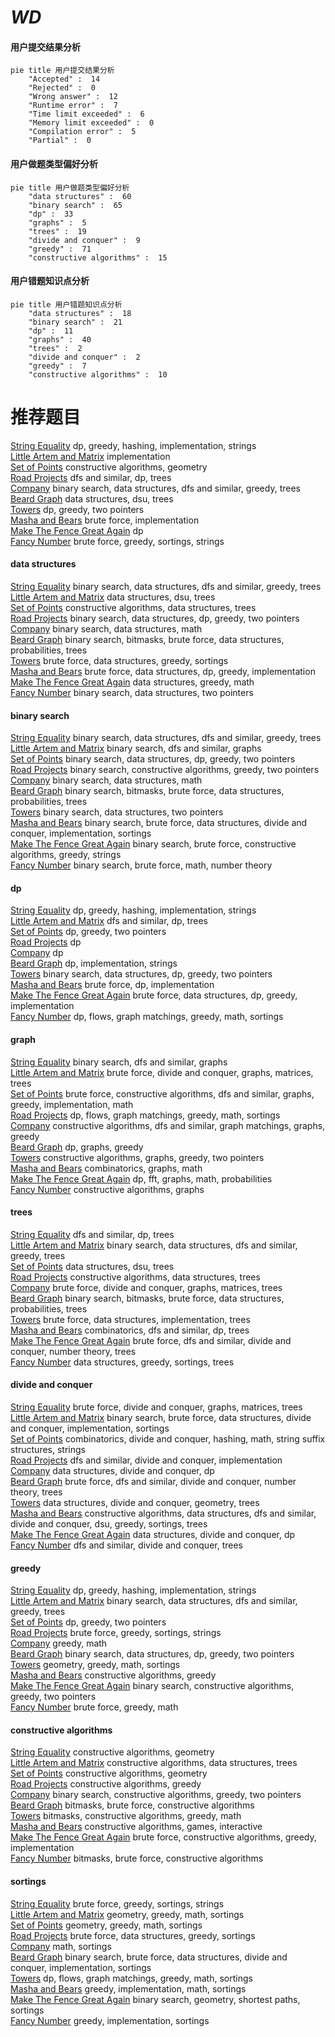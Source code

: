# _WD_
<!-- tabs:start -->
#### **用户提交结果分析**

```mermaid
pie title 用户提交结果分析
    "Accepted" :  14
    "Rejected" :  0
    "Wrong answer" :  12
    "Runtime error" :  7
    "Time limit exceeded" :  6
    "Memory limit exceeded" :  0
    "Compilation error" :  5
    "Partial" :  0
```
#### **用户做题类型偏好分析**

```mermaid
pie title 用户做题类型偏好分析
    "data structures" :  60
    "binary search" :  65
    "dp" :  33
    "graphs" :  5
    "trees" :  19
    "divide and conquer" :  9
    "greedy" :  71
    "constructive algorithms" :  15
```
#### **用户错题知识点分析**

```mermaid
pie title 用户错题知识点分析
    "data structures" :  18
    "binary search" :  21
    "dp" :  11
    "graphs" :  40
    "trees" :  2
    "divide and conquer" :  2
    "greedy" :  7
    "constructive algorithms" :  10
```
<!-- tabs:end -->
# 推荐题目
[String Equality](http://codeforces.com/problemset/problem/1451/C)		dp,
                        greedy,
                        hashing,
                        implementation,
                        strings		  
[Little Artem and Matrix](https://codeforces.com/contest/669/problem/C)		implementation		  
[Set of Points](http://codeforces.com/problemset/problem/277/B)		constructive algorithms,
                        geometry		  
[Road Projects](http://codeforces.com/problemset/problem/1016/F)		dfs and similar,
                        dp,
                        trees		  
[Company](http://codeforces.com/problemset/problem/1062/E)		binary search,
                        data structures,
                        dfs and similar,
                        greedy,
                        trees		  
[Beard Graph](http://codeforces.com/problemset/problem/165/D)		data structures,
                        dsu,
                        trees		  
[Towers](http://codeforces.com/problemset/problem/229/D)		dp,
                        greedy,
                        two pointers		  
[Masha and Bears](http://codeforces.com/problemset/problem/907/A)		brute force,
                        implementation		  
[Make The Fence Great Again](http://codeforces.com/problemset/problem/1221/D)		dp		  
[Fancy Number](http://codeforces.com/problemset/problem/118/C)		brute force,
                        greedy,
                        sortings,
                        strings		  
<!-- tabs:start -->
#### **data structures**
[String Equality](http://codeforces.com/problemset/problem/1062/E)		binary search,
                        data structures,
                        dfs and similar,
                        greedy,
                        trees		  
[Little Artem and Matrix](http://codeforces.com/problemset/problem/165/D)		data structures,
                        dsu,
                        trees		  
[Set of Points](https://codeforces.com/contest/483/problem/D)		constructive algorithms,
                        data structures,
                        trees		  
[Road Projects](http://codeforces.com/problemset/problem/1492/C)		binary search,
                        data structures,
                        dp,
                        greedy,
                        two pointers		  
[Company](http://codeforces.com/problemset/problem/1490/G)		binary search,
                        data structures,
                        math		  
[Beard Graph](http://codeforces.com/problemset/problem/1479/D)		binary search,
                        bitmasks,
                        brute force,
                        data structures,
                        probabilities,
                        trees		  
[Towers](http://codeforces.com/problemset/problem/1497/A)		brute force,
                        data structures,
                        greedy,
                        sortings		  
[Masha and Bears](http://codeforces.com/problemset/problem/1491/C)		brute force,
                        data structures,
                        dp,
                        greedy,
                        implementation		  
[Make The Fence Great Again](http://codeforces.com/problemset/problem/1492/B)		data structures,
                        greedy,
                        math		  
[Fancy Number](http://codeforces.com/problemset/problem/1436/E)		binary search,
                        data structures,
                        two pointers		  
#### **binary search**
[String Equality](http://codeforces.com/problemset/problem/1062/E)		binary search,
                        data structures,
                        dfs and similar,
                        greedy,
                        trees		  
[Little Artem and Matrix](http://codeforces.com/problemset/problem/1100/E)		binary search,
                        dfs and similar,
                        graphs		  
[Set of Points](http://codeforces.com/problemset/problem/1492/C)		binary search,
                        data structures,
                        dp,
                        greedy,
                        two pointers		  
[Road Projects](http://codeforces.com/problemset/problem/1463/D)		binary search,
                        constructive algorithms,
                        greedy,
                        two pointers		  
[Company](http://codeforces.com/problemset/problem/1490/G)		binary search,
                        data structures,
                        math		  
[Beard Graph](http://codeforces.com/problemset/problem/1479/D)		binary search,
                        bitmasks,
                        brute force,
                        data structures,
                        probabilities,
                        trees		  
[Towers](http://codeforces.com/problemset/problem/1436/E)		binary search,
                        data structures,
                        two pointers		  
[Masha and Bears](http://codeforces.com/problemset/problem/1461/D)		binary search,
                        brute force,
                        data structures,
                        divide and conquer,
                        implementation,
                        sortings		  
[Make The Fence Great Again](http://codeforces.com/problemset/problem/1493/C)		binary search,
                        brute force,
                        constructive algorithms,
                        greedy,
                        strings		  
[Fancy Number](http://codeforces.com/problemset/problem/1487/D)		binary search,
                        brute force,
                        math,
                        number theory		  
#### **dp**
[String Equality](http://codeforces.com/problemset/problem/1451/C)		dp,
                        greedy,
                        hashing,
                        implementation,
                        strings		  
[Little Artem and Matrix](http://codeforces.com/problemset/problem/1016/F)		dfs and similar,
                        dp,
                        trees		  
[Set of Points](http://codeforces.com/problemset/problem/229/D)		dp,
                        greedy,
                        two pointers		  
[Road Projects](http://codeforces.com/problemset/problem/1221/D)		dp		  
[Company](http://codeforces.com/problemset/problem/204/D)		dp		  
[Beard Graph](https://codeforces.com/contest/1150/problem/D)		dp,
                        implementation,
                        strings		  
[Towers](http://codeforces.com/problemset/problem/1492/C)		binary search,
                        data structures,
                        dp,
                        greedy,
                        two pointers		  
[Masha and Bears](https://codeforces.com/contest/1457/problem/C)		brute force,
                        dp,
                        implementation		  
[Make The Fence Great Again](http://codeforces.com/problemset/problem/1491/C)		brute force,
                        data structures,
                        dp,
                        greedy,
                        implementation		  
[Fancy Number](http://codeforces.com/problemset/problem/1437/C)		dp,
                        flows,
                        graph matchings,
                        greedy,
                        math,
                        sortings		  
#### **graph**
[String Equality](http://codeforces.com/problemset/problem/1100/E)		binary search,
                        dfs and similar,
                        graphs		  
[Little Artem and Matrix](http://codeforces.com/problemset/problem/632/F)		brute force,
                        divide and conquer,
                        graphs,
                        matrices,
                        trees		  
[Set of Points](http://codeforces.com/problemset/problem/1487/C)		brute force,
                        constructive algorithms,
                        dfs and similar,
                        graphs,
                        greedy,
                        implementation,
                        math		  
[Road Projects](http://codeforces.com/problemset/problem/1437/C)		dp,
                        flows,
                        graph matchings,
                        greedy,
                        math,
                        sortings		  
[Company](http://codeforces.com/problemset/problem/1470/D)		constructive algorithms,
                        dfs and similar,
                        graph matchings,
                        graphs,
                        greedy		  
[Beard Graph](http://codeforces.com/problemset/problem/1476/C)		dp,
                        graphs,
                        greedy		  
[Towers](http://codeforces.com/problemset/problem/1304/D)		constructive algorithms,
                        graphs,
                        greedy,
                        two pointers		  
[Masha and Bears](http://codeforces.com/problemset/problem/1475/C)		combinatorics,
                        graphs,
                        math		  
[Make The Fence Great Again](http://codeforces.com/problemset/problem/553/E)		dp,
                        fft,
                        graphs,
                        math,
                        probabilities		  
[Fancy Number](http://codeforces.com/problemset/problem/1495/C)		constructive algorithms,
                        graphs		  
#### **trees**
[String Equality](http://codeforces.com/problemset/problem/1016/F)		dfs and similar,
                        dp,
                        trees		  
[Little Artem and Matrix](http://codeforces.com/problemset/problem/1062/E)		binary search,
                        data structures,
                        dfs and similar,
                        greedy,
                        trees		  
[Set of Points](http://codeforces.com/problemset/problem/165/D)		data structures,
                        dsu,
                        trees		  
[Road Projects](https://codeforces.com/contest/483/problem/D)		constructive algorithms,
                        data structures,
                        trees		  
[Company](http://codeforces.com/problemset/problem/632/F)		brute force,
                        divide and conquer,
                        graphs,
                        matrices,
                        trees		  
[Beard Graph](http://codeforces.com/problemset/problem/1479/D)		binary search,
                        bitmasks,
                        brute force,
                        data structures,
                        probabilities,
                        trees		  
[Towers](http://codeforces.com/problemset/problem/1511/C)		brute force,
                        data structures,
                        implementation,
                        trees		  
[Masha and Bears](http://codeforces.com/problemset/problem/1499/F)		combinatorics,
                        dfs and similar,
                        dp,
                        trees		  
[Make The Fence Great Again](http://codeforces.com/problemset/problem/1491/E)		brute force,
                        dfs and similar,
                        divide and conquer,
                        number theory,
                        trees		  
[Fancy Number](http://codeforces.com/problemset/problem/1466/D)		data structures,
                        greedy,
                        sortings,
                        trees		  
#### **divide and conquer**
[String Equality](http://codeforces.com/problemset/problem/632/F)		brute force,
                        divide and conquer,
                        graphs,
                        matrices,
                        trees		  
[Little Artem and Matrix](http://codeforces.com/problemset/problem/1461/D)		binary search,
                        brute force,
                        data structures,
                        divide and conquer,
                        implementation,
                        sortings		  
[Set of Points](http://codeforces.com/problemset/problem/1466/G)		combinatorics,
                        divide and conquer,
                        hashing,
                        math,
                        string suffix structures,
                        strings		  
[Road Projects](http://codeforces.com/problemset/problem/1490/D)		dfs and similar,
                        divide and conquer,
                        implementation		  
[Company](https://codeforces.com/contest/1483/problem/C)		data structures,
                        divide and conquer,
                        dp		  
[Beard Graph](http://codeforces.com/problemset/problem/1491/E)		brute force,
                        dfs and similar,
                        divide and conquer,
                        number theory,
                        trees		  
[Towers](http://codeforces.com/problemset/problem/1303/G)		data structures,
                        divide and conquer,
                        geometry,
                        trees		  
[Masha and Bears](http://codeforces.com/problemset/problem/1494/D)		constructive algorithms,
                        data structures,
                        dfs and similar,
                        divide and conquer,
                        dsu,
                        greedy,
                        sortings,
                        trees		  
[Make The Fence Great Again](http://codeforces.com/problemset/problem/1482/E)		data structures,
                        divide and conquer,
                        dp		  
[Fancy Number](http://codeforces.com/problemset/problem/566/C)		dfs and similar,
                        divide and conquer,
                        trees		  
#### **greedy**
[String Equality](http://codeforces.com/problemset/problem/1451/C)		dp,
                        greedy,
                        hashing,
                        implementation,
                        strings		  
[Little Artem and Matrix](http://codeforces.com/problemset/problem/1062/E)		binary search,
                        data structures,
                        dfs and similar,
                        greedy,
                        trees		  
[Set of Points](http://codeforces.com/problemset/problem/229/D)		dp,
                        greedy,
                        two pointers		  
[Road Projects](http://codeforces.com/problemset/problem/118/C)		brute force,
                        greedy,
                        sortings,
                        strings		  
[Company](http://codeforces.com/problemset/problem/1360/A)		greedy,
                        math		  
[Beard Graph](http://codeforces.com/problemset/problem/1492/C)		binary search,
                        data structures,
                        dp,
                        greedy,
                        two pointers		  
[Towers](https://codeforces.com/contest/1496/problem/C)		geometry,
                        greedy,
                        math,
                        sortings		  
[Masha and Bears](http://codeforces.com/problemset/problem/1493/A)		constructive algorithms,
                        greedy		  
[Make The Fence Great Again](http://codeforces.com/problemset/problem/1463/D)		binary search,
                        constructive algorithms,
                        greedy,
                        two pointers		  
[Fancy Number](http://codeforces.com/problemset/problem/1462/C)		brute force,
                        greedy,
                        math		  
#### **constructive algorithms**
[String Equality](http://codeforces.com/problemset/problem/277/B)		constructive algorithms,
                        geometry		  
[Little Artem and Matrix](https://codeforces.com/contest/483/problem/D)		constructive algorithms,
                        data structures,
                        trees		  
[Set of Points](https://codeforces.com/contest/764/problem/D)		constructive algorithms,
                        geometry		  
[Road Projects](http://codeforces.com/problemset/problem/1493/A)		constructive algorithms,
                        greedy		  
[Company](http://codeforces.com/problemset/problem/1463/D)		binary search,
                        constructive algorithms,
                        greedy,
                        two pointers		  
[Beard Graph](https://codeforces.com/contest/1456/problem/B)		bitmasks,
                        brute force,
                        constructive algorithms		  
[Towers](http://codeforces.com/problemset/problem/1492/D)		bitmasks,
                        constructive algorithms,
                        greedy,
                        math		  
[Masha and Bears](https://codeforces.com/contest/1504/problem/D)		constructive algorithms,
                        games,
                        interactive		  
[Make The Fence Great Again](https://codeforces.com/contest/1483/problem/A)		brute force,
                        constructive algorithms,
                        greedy,
                        implementation		  
[Fancy Number](https://codeforces.com/contest/1457/problem/D)		bitmasks,
                        brute force,
                        constructive algorithms		  
#### **sortings**
[String Equality](http://codeforces.com/problemset/problem/118/C)		brute force,
                        greedy,
                        sortings,
                        strings		  
[Little Artem and Matrix](https://codeforces.com/contest/1496/problem/C)		geometry,
                        greedy,
                        math,
                        sortings		  
[Set of Points](http://codeforces.com/problemset/problem/1495/A)		geometry,
                        greedy,
                        math,
                        sortings		  
[Road Projects](http://codeforces.com/problemset/problem/1497/A)		brute force,
                        data structures,
                        greedy,
                        sortings		  
[Company](http://codeforces.com/problemset/problem/1427/A)		math,
                        sortings		  
[Beard Graph](http://codeforces.com/problemset/problem/1461/D)		binary search,
                        brute force,
                        data structures,
                        divide and conquer,
                        implementation,
                        sortings		  
[Towers](http://codeforces.com/problemset/problem/1437/C)		dp,
                        flows,
                        graph matchings,
                        greedy,
                        math,
                        sortings		  
[Masha and Bears](http://codeforces.com/problemset/problem/1473/A)		greedy,
                        implementation,
                        math,
                        sortings		  
[Make The Fence Great Again](http://codeforces.com/problemset/problem/1486/B)		binary search,
                        geometry,
                        shortest paths,
                        sortings		  
[Fancy Number](http://codeforces.com/problemset/problem/1480/B)		greedy,
                        implementation,
                        sortings		  
<!-- tabs:end -->
